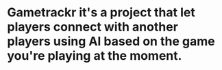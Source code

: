 # Gametrackr it's a project that let players connect with another players using AI based on the game you're playing at the moment.
